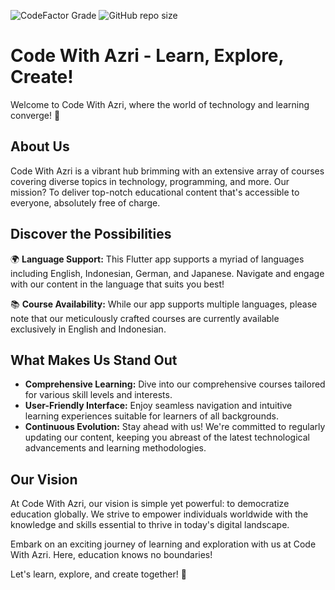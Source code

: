 ![CodeFactor Grade](https://img.shields.io/codefactor/grade/github/muhAzri/CodeWithAzri-Go?style=flat-square) 
![GitHub repo size](https://img.shields.io/github/repo-size/muhAzri/CodeWithAzri-Go?style=flat-square)
<!-- ![Codecov](https://img.shields.io/codecov/c/github/MuhAzri/CodeWithAzri) -->

# Code With Azri - Learn, Explore, Create!

Welcome to Code With Azri, where the world of technology and learning converge! 🚀

## About Us
Code With Azri is a vibrant hub brimming with an extensive array of courses covering diverse topics in technology, programming, and more. Our mission? To deliver top-notch educational content that's accessible to everyone, absolutely free of charge.

## Discover the Possibilities
🌍 **Language Support:** This Flutter app supports a myriad of languages including English, Indonesian, German, and Japanese. Navigate and engage with our content in the language that suits you best!

📚 **Course Availability:** While our app supports multiple languages, please note that our meticulously crafted courses are currently available exclusively in English and Indonesian.

## What Makes Us Stand Out
- **Comprehensive Learning:** Dive into our comprehensive courses tailored for various skill levels and interests.
- **User-Friendly Interface:** Enjoy seamless navigation and intuitive learning experiences suitable for learners of all backgrounds.
- **Continuous Evolution:** Stay ahead with us! We're committed to regularly updating our content, keeping you abreast of the latest technological advancements and learning methodologies.

## Our Vision
At Code With Azri, our vision is simple yet powerful: to democratize education globally. We strive to empower individuals worldwide with the knowledge and skills essential to thrive in today's digital landscape.

Embark on an exciting journey of learning and exploration with us at Code With Azri. Here, education knows no boundaries!

Let's learn, explore, and create together! 🌟

